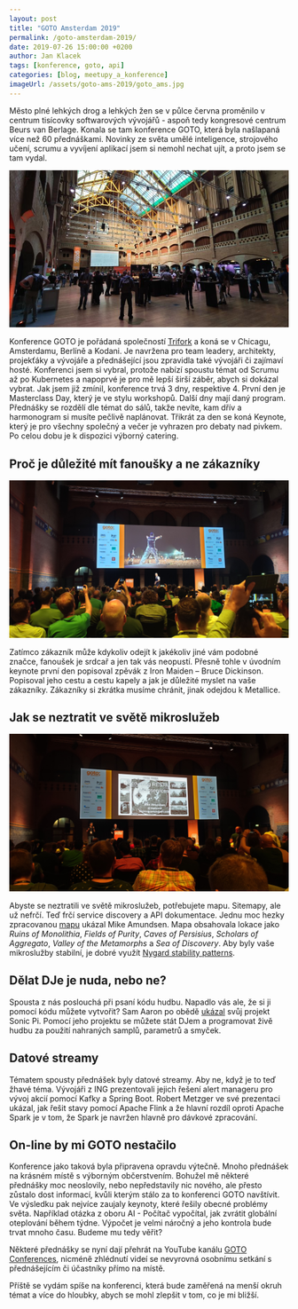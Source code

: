 ```yaml
---
layout: post
title: "GOTO Amsterdam 2019"
permalink: /goto-amsterdam-2019/
date: 2019-07-26 15:00:00 +0200
author: Jan Klacek
tags: [konference, goto, api]
categories: [blog, meetupy_a_konference]
imageUrl: /assets/goto-ams-2019/goto_ams.jpg
---
```


Město plné lehkých drog a lehkých žen se v půlce června proměnilo v centrum tisícovky softwarových vývojářů - aspoň 
tedy kongresové centrum Beurs van Berlage. Konala se tam konference GOTO, která byla našlapaná více než 60 přednáškami. 
Novinky ze světa umělé inteligence, strojového učení, scrumu a vyvíjení aplikací jsem si nemohl nechat ujít, a proto 
jsem se tam vydal.

![Hlavní sál](/assets/goto-ams-2019/goto_ams.jpg)

Konference GOTO je pořádaná společností [Trifork](https://trifork.com/) a koná se v Chicagu, Amsterdamu, Berlíně 
a Kodani. Je navržena pro team leadery, architekty, projekťáky a vývojáře a přednášející jsou zpravidla také vývojáři 
či zajímaví hosté. Konferenci jsem si vybral, protože nabízí spoustu témat od Scrumu až po Kubernetes a napoprvé je pro 
mě lepší širší záběr, abych si dokázal vybrat. Jak jsem již zmínil, konference trvá 3 dny, respektive 4. První den je 
Masterclass Day, který je ve stylu workshopů. Další dny mají daný program. Přednášky se rozdělí dle témat do sálů, 
takže nevíte, kam dřív a harmonogram si musíte pečlivě naplánovat. Třikrát za den se koná Keynote, který je pro všechny 
společný a večer je vyhrazen pro debaty nad pivkem. Po celou dobu je k dispozici výborný catering.

## Proč je důležité mít fanoušky a ne zákazníky

![Bruce Dickinson](/assets/goto-ams-2019/bruce_dickinson.jpg)

Zatímco zákazník může kdykoliv odejít k jakékoliv jiné vám podobné značce, fanoušek je srdcař a jen tak vás neopustí. 
Přesně tohle v úvodním keynote první den popisoval zpěvák z Iron Maiden – Bruce Dickinson. Popisoval jeho cestu a cestu 
kapely a jak je důležité myslet na vaše zákazníky. Zákazníky si zkrátka musíme chránit, jinak odejdou k Metallice.

## Jak se neztratit ve světě mikroslužeb

![Discovering RESTful Web Microservices](/assets/goto-ams-2019/discovering_restful_web_microservices.jpg)

Abyste se neztratili ve světě mikroslužeb, potřebujete mapu. Sitemapy, ale už nefrčí. Teď frčí service discovery a API 
dokumentace. Jednu moc hezky zpracovanou [mapu](https://www.youtube.com/watch?v=gCOg18R6pdQ) ukázal Mike Amundsen. 
Mapa obsahovala lokace jako _Ruins of Monolithia_, _Fields of Purity_, _Caves of Persisius_, _Scholars of Aggregato_, 
_Valley of the Metamorphs_ a _Sea of Discovery_. Aby byly vaše mikroslužby stabilní, je dobré využít 
[Nygard stability patterns](http://assets.en.oreilly.com/1/event/79/Stability%20Patterns%20Presentation.pdf).

## Dělat DJe je nuda, nebo ne?

Spousta z nás poslouchá při psaní kódu hudbu. Napadlo vás ale, že si ji pomocí kódu můžete vytvořit? Sam Aaron po obědě 
[ukázal](https://www.youtube.com/watch?v=G1m0aX9Lpts) svůj projekt Sonic Pi. Pomocí jeho projektu se můžete stát DJem 
a programovat živě hudbu za použití nahraných samplů, parametrů a smyček.

## Datové streamy

Tématem spousty přednášek byly datové streamy. Aby ne, když je to teď žhavé téma. Vývojáři z ING prezentovali jejich 
řešení alert manageru pro vývoj akcií pomocí Kafky a Spring Boot. Robert Metzger ve své prezentaci ukázal, jak řešit 
stavy pomocí Apache Flink a že hlavní rozdíl oproti Apache Spark je v tom, že Spark je navržen hlavně pro dávkové 
zpracování.

## On-line by mi GOTO nestačilo

Konference jako taková byla připravena opravdu výtečně. Mnoho přednášek na krásném místě s výborným občerstvením. 
Bohužel mě některé přednášky moc neoslovily, nebo nepředstavily nic nového, ale přesto zůstalo dost informací, kvůli 
kterým stálo za to konferenci GOTO navštívit. Ve výsledku pak nejvíce zaujaly keynoty, které řešily obecné problémy 
světa. Například otázka z oboru AI - Počítač vypočítal, jak zvrátit globální oteplování během týdne. Výpočet je velmi 
náročný a jeho kontrola bude trvat mnoho času. Budeme mu tedy věřit?

Některé přednášky se nyní dají přehrát na YouTube kanálu [GOTO Conferences](https://www.youtube.com/user/GotoConferences), 
nicméně zhlédnutí videí se nevyrovná osobnímu setkání s přednášejícím či účastníky přímo na místě.

Příště se vydám spíše na konferenci, která bude zaměřená na menší okruh témat a více do hloubky, abych se mohl zlepšit 
v tom, co je mi bližší.